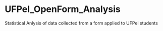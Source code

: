 # UFPel_OpenForm_Analysis
Statistical Anlysis of data collected from a form applied to UFPel students
